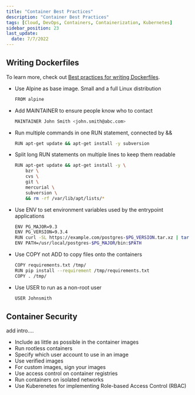 ```yaml
---
title: "Container Best Practices"
description: "Container Best Practices"
tags: [Cloud, DevOps, Containers, Containerization, Kubernetes]
sidebar_position: 23
last_update:
  date: 7/7/2022
---
```




## Writing Dockerfiles 

To learn more, check out [Best practices for writing Dockerfiles](https://docs.docker.com/develop/develop-images/dockerfile_best-practices/).

- Use Alpine as base image. Small and a full Linux distribution

    ```bash
    FROM alpine
    ```

- Add MAINTAINER to ensure people know who to contact  

    ```bash
    MAINTAINER John Smith <john.smith@abc.com>
    ```

- Run multiple commands in one RUN statement, connected by && 

    ```bash
    RUN apt-get update && apt-get install -y subversion 
    ```

- Split long RUN statements on multiple lines to keep them readable

    ```bash
    RUN apt-get update && apt-get install -y \
        bzr \
        cvs \
        git \
        mercurial \
        subversion \
        && rm -rf /var/lib/apt/lists/*
    ```

- Use ENV to set environment variables used by the entrypoint applications

    ```bash
    ENV PG_MAJOR=9.3
    ENV PG_VERSION=9.3.4
    RUN curl -SL https://example.com/postgres-$PG_VERSION.tar.xz | tar -xJC /usr/src/postgres && …
    ENV PATH=/usr/local/postgres-$PG_MAJOR/bin:$PATH
    ```

- Use COPY not ADD to copy files onto the containers 

    ```bash
    COPY requirements.txt /tmp/
    RUN pip install --requirement /tmp/requirements.txt
    COPY . /tmp/    
    ```

- Use USER to run as a non-root user

    ```bash
    USER Johnsmith  
    ```

## Container Security 

add intro.... 

- Include as little as possible in the container images
- Run rootless containers
- Specify which user account to use in an image 
- Use verified images
- For custom images, sign your images 
- Use access control on container registries
- Run containers on isolated networks
- Use Kuberenetes for implementing Role-based Access Control (RBAC)



 

 